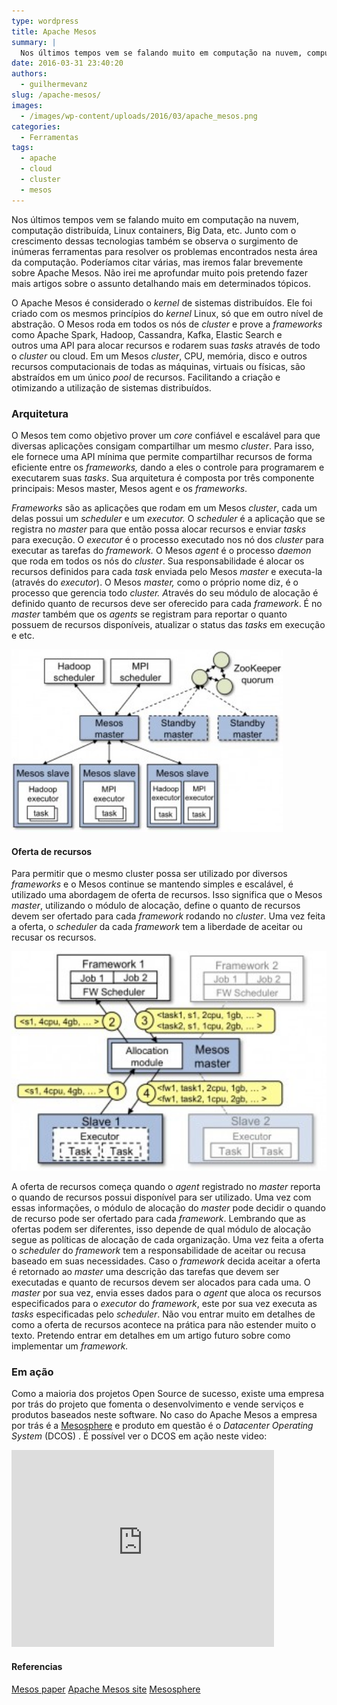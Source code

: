 ```yaml
---
type: wordpress
title: Apache Mesos
summary: |
  Nos últimos tempos vem se falando muito em computação na nuvem, computação distribuída, Linux containers, Big Data, etc. Junto com o crescimento dessas tecnologias também se observa o surgimento de inúmeras ferramentas para resolver os problemas encontrados nesta área da computação. Poderíamos citar várias, mas iremos falar brevemente sobre Apache Mesos. Não irei me aprofundar muito pois pretendo fazer mais artigos sobre o assunto detalhando mais em determinados tópicos.
date: 2016-03-31 23:40:20
authors:
  - guilhermevanz
slug: /apache-mesos/
images:
  - /images/wp-content/uploads/2016/03/apache_mesos.png
categories:
  - Ferramentas
tags:
  - apache
  - cloud
  - cluster
  - mesos
---
```


Nos últimos tempos vem se falando muito em computação na nuvem, computação distribuída, Linux containers, Big Data, etc. Junto com o crescimento dessas tecnologias também se observa o surgimento de inúmeras ferramentas para resolver os problemas encontrados nesta área da computação. Poderíamos citar várias, mas iremos falar brevemente sobre Apache Mesos. Não irei me aprofundar muito pois pretendo fazer mais artigos sobre o assunto detalhando mais em determinados tópicos.

O Apache Mesos é considerado o <em>kernel</em> de sistemas distribuídos. Ele foi criado com os mesmos princípios do <em>kernel</em> Linux, só que em outro nível de abstração. O Mesos roda em todos os nós de <em>cluster</em> e prove a <em>frameworks</em> como Apache Spark, Hadoop, Cassandra, Kafka, Elastic Search e outros uma API para alocar recursos e rodarem suas <em>tasks</em> através de todo o <em>cluster</em> ou cloud. Em um Mesos <em>cluster</em>, CPU, memória, disco e outros recursos computacionais de todas as máquinas, virtuais ou físicas, são abstraídos em um único <em>pool</em> de recursos. Facilitando a criação e otimizando a utilização de sistemas distribuídos.

<!--more-->
<h3><strong>Arquitetura</strong></h3>
O Mesos tem como objetivo prover um <em>core</em> confiável e escalável para que diversas aplicações consigam compartilhar um mesmo <em>cluster</em>. Para isso, ele fornece uma API mínima que permite compartilhar recursos de forma eficiente entre os <em>frameworks,</em> dando a eles o controle para programarem e executarem suas <em>tasks</em>. Sua arquitetura é composta por três componente principais: Mesos master, Mesos agent e os <em>frameworks</em>.

<em>Frameworks</em> são as aplicações que rodam em um Mesos <em>cluster</em>, cada um delas possui um <em>scheduler </em>e um<em> executor. </em>O <em>scheduler</em> é a aplicação que se registra no <em>master</em> para que então possa alocar recursos e enviar <em>tasks</em> para execução. O <em>executor</em> é o processo executado nos nó dos <em>cluster</em> para executar as tarefas do <em>framework.</em> O Mesos <em>agent</em> é o processo <em>daemon</em> que roda em todos os nós do <em>cluster</em>. Sua responsabilidade é alocar os recursos definidos para cada <em>task</em> enviada pelo Mesos <em>master</em> e executa-la (através do <em>executor</em>). O Mesos <em>master, </em>como o próprio nome diz, é o processo que gerencia todo<em> cluster. A</em>través do seu módulo de alocação é definido quanto de recursos deve ser oferecido para cada <em>framework</em>. É no <em>master</em> também que os <em>agents</em> se registram para reportar o quanto possuem de recursos disponíveis, atualizar o status das <em>tasks</em> em execução e etc.

<a href="/images/wp-content/uploads/2016/03/architecture3.jpg" rel="attachment wp-att-5032"><img class="wp-image-5032 aligncenter" src="/images/wp-content/uploads/2016/03/architecture3-300x202.jpg" alt="architecture3" width="434" height="292" /></a>
<h4>Oferta de recursos</h4>
Para permitir que o mesmo cluster possa ser utilizado por diversos <em>frameworks</em> e o Mesos continue se mantendo simples e escalável, é utilizado uma abordagem de oferta de recursos. Isso significa que o Mesos <em>master</em>, utilizando o módulo de alocação, define o quanto de recursos devem ser ofertado para cada <em>framework</em> rodando no <em>cluster</em>. Uma vez feita a oferta, o <em>scheduler</em> da cada <em>framework</em> tem a liberdade de aceitar ou recusar os recursos.

<a href="/images/wp-content/uploads/2016/03/mesos_resource_offers.jpg" rel="attachment wp-att-5044"><img class="wp-image-5044 aligncenter" src="/images/wp-content/uploads/2016/03/mesos_resource_offers-300x207.jpg" alt="mesos_resource_offers" width="509" height="351" /></a>

A oferta de recursos começa quando o <em>agent</em> registrado no <em>master</em> reporta o quando de recursos possui disponível para ser utilizado. Uma vez com essas informações, o módulo de alocação do <em>master</em> pode decidir o quando de recurso pode ser ofertado para cada <em>framework</em>. Lembrando que as ofertas podem ser diferentes, isso depende de qual módulo de alocação segue as políticas de alocação de cada organização. Uma vez feita a oferta o <em>scheduler</em> do <em>framework</em> tem a responsabilidade de aceitar ou recusa baseado em suas necessidades. Caso o <em>framework</em> decida aceitar a oferta é retornado ao <em>master</em> uma descrição das tarefas que devem ser executadas e quanto de recursos devem ser alocados para cada uma. O <em>master</em> por sua vez, envia esses dados para o <em>agent</em> que aloca os recursos especificados para o <em>executor</em> do <em>framework</em>, este por sua vez executa as <em>tasks</em> especificadas pelo <em>scheduler</em>. Não vou entrar muito em detalhes de como a oferta de recursos acontece na prática para não estender muito o texto. Pretendo entrar em detalhes em um artigo futuro sobre como implementar um <em>framework.</em>
<h3>Em ação</h3>
Como a maioria dos projetos Open Source de sucesso, existe uma empresa por trás do projeto que fomenta o desenvolvimento e vende serviços e produtos baseados neste software. No caso do Apache Mesos a empresa por trás é a <a href="https://mesosphere.com/" target="_blank">Mesosphere</a> e produto em questão é o <em>Datacenter Operating System</em> (DCOS) . É possível ver o DCOS em ação neste video:
<p class="aligncenter"><iframe class="aligncenter" src="https://www.youtube.com/embed/0I6qG9RQUnY" width="420" height="315" frameborder="0" allowfullscreen="allowfullscreen"></iframe></p>

<h4>Referencias</h4>
<a href="https://www.cs.berkeley.edu/~alig/papers/mesos.pdf">Mesos paper</a>
<a href="http://mesos.apache.org/">Apache Mesos site</a>
<a href="http://mesosphere.com/">Mesosphere</a>